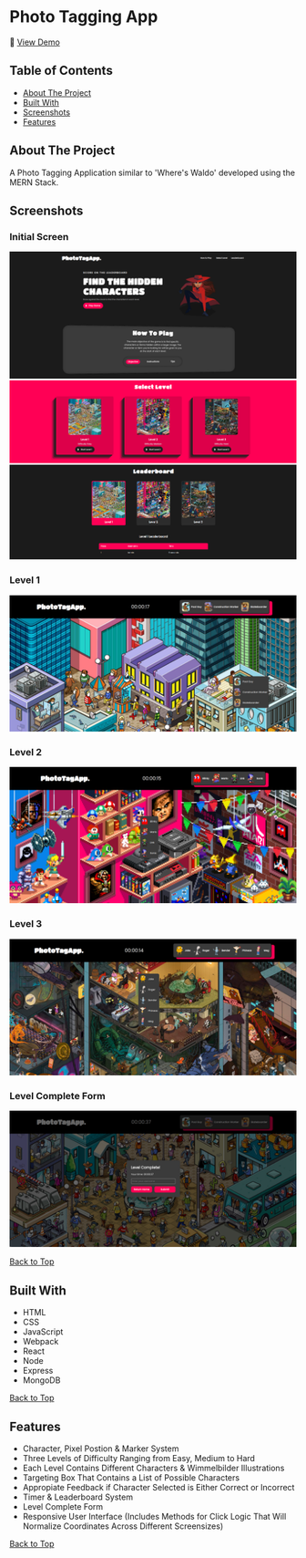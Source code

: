 # Photo Tagging App

🔗 [View Demo](https://photo-tagging-app-lzga.onrender.com)

## Table of Contents
- [About The Project](#about-the-project)
- [Built With](#built-with)
- [Screenshots](#screenshots)
- [Features](#features)

## About The Project
A Photo Tagging Application similar to 'Where's Waldo' developed using the MERN Stack.

## Screenshots

### Initial Screen
![](screenshots/home-1-photo-tagging-app.png)
![](screenshots/home-2-photo-tagging-app.png)
![](screenshots/home-3-photo-tagging-app.png)

### Level 1
![](screenshots/level-1-photo-tagging-app.png)

### Level 2
![](screenshots/level-2-photo-tagging-app.png)

### Level 3
![](screenshots/level-3-photo-tagging-app.png)

### Level Complete Form
![](screenshots/level-complete-photo-tagging-app.png)

[Back to Top](#photo-tagging-app)

## Built With
- HTML
- CSS
- JavaScript
- Webpack
- React
- Node
- Express
- MongoDB

[Back to Top](#photo-tagging-app)

## Features

- Character, Pixel Postion & Marker System
- Three Levels of Difficulty Ranging from Easy, Medium to Hard 
- Each Level Contains Different Characters & Wimmelbilder Illustrations
- Targeting Box That Contains a List of Possible Characters
- Appropiate Feedback if Character Selected is Either Correct or Incorrect
- Timer & Leaderboard System
- Level Complete Form
- Responsive User Interface (Includes Methods for Click Logic That Will Normalize Coordinates Across Different Screensizes)

[Back to Top](#photo-tagging-app)
